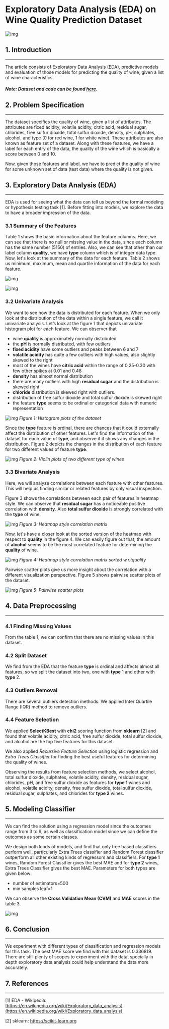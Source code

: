 # Exploratory Data Analysis (EDA) on Wine Quality Prediction Dataset


![img](https://pub-b4d7e64fdefe48ffbac008dbd2c3c167.r2.dev/eda-wine-dataset/banner.jpg)

## 1. Introduction

---

The article consists of Exploratory Data Analysis (EDA), predictive models and evaluation of those models for predicting the quality of wine, given a list of wine characteristics.

##### Note: Dataset and code can be found [here](https://github.com/sayef/eda-on-wine-quality-dataset).

## 2. Problem Specification

---

The dataset specifies the quality of wine, given a list of attributes. The attributes are fixed acidity, volatile acidity, citric acid, residual sugar, chlorides, free sulfur dioxide, total sulfur dioxide, density, pH, sulphates, alcohol, and type (0 for red wine, 1 for white wine). These attributes are also known as feature set of a dataset. Along with these features, we have a label for each entry of the data, the quality of the wine which is basically a score between 0 and 10.

Now, given those features and label, we have to predict the quality of wine for some unknown set of data (test data) where the quality is not given.

## 3. Exploratory Data Analysis (EDA)

---

EDA is used for seeing what the data can tell us beyond the formal modeling or hypothesis testing task [1]. Before fitting into models, we explore the data to have a broader impression of the data.

### 3.1 Summary of the Features

Table 1 shows the basic information about the feature columns. Here, we can see that there is no null or missing value in the data, since each column has the same number (5150) of entries. Also, we can see that other than our label column **quality**, we have **type** column which is of integer data type. Now, let's look at the summary of the data for each feature. Table 2 shows us minimum, maximum, mean and quartile information of the data for each feature.

![img](https://pub-b4d7e64fdefe48ffbac008dbd2c3c167.r2.dev/eda-wine-dataset/1590263854649.png)

![img](https://pub-b4d7e64fdefe48ffbac008dbd2c3c167.r2.dev/eda-wine-dataset/1590264098371.png)

### 3.2 Univariate Analysis

We want to see how the data is distributed for each feature. When we only look at the distribution of the data within a single feature, we call it univariate analysis. Let’s look at the figure 1 that depicts univariate histogram plot for each feature. We can observer that

- wine **quality** is approximately normally distributed
- the **pH** is normally distributed, with few outliers
- **fixed acidity** have some outliers and peaks between 6 and 7
- **volatile acidity** has quite a few outliers with high values, also slightly skewed to the right
- most of the wines have **citric acid** within the range of 0.25-0.30 with few other spikes at 0.01 and 0.48
- **density** has almost normal distribution
- there are many outliers with high **residual sugar** and the distribution is skewed right
- **chloride** distribution is skewed right with outliers.
- distribution of free sulfur dioxide and total sulfur dioxide is skewed right
- the feature **type** seems to be ordinal or categorical data with numeric representation

![img](https://pub-b4d7e64fdefe48ffbac008dbd2c3c167.r2.dev/eda-wine-dataset/Univariate-Histogram.png)
_Figure 1: Histogram plots of the dataset_

Since the **type** feature is ordinal, there are chances that it could externally affect the distribution of other features. Let's find the information of the dataset for each value of **type**, and observe if it shows any changes in the distribution. Figure 2 depicts the changes in the distribution of each feature for two different values of feature **type**.

![img](https://pub-b4d7e64fdefe48ffbac008dbd2c3c167.r2.dev/eda-wine-dataset/Violonplot.png)
_Figure 2: Violin plots of two different type of wines_

### 3.3 Bivariate Analysis

Here, we will analyze correlations between each feature with other features. This will help us finding similar or related features by only visual inspection.

Figure 3 shows the correlations between each pair of features in heatmap style. We can observe that **residual sugar** has a noticeable positive correlation with **density**. Also **total sulfur dioxide** is strongly correlated with the **type** of wine.

![img](https://pub-b4d7e64fdefe48ffbac008dbd2c3c167.r2.dev/eda-wine-dataset/correlation.png)
_Figure 3: Heatmap style correlation matrix_

Now, let's have a closer look at the sorted version of the heatmap with respect to **quality** in the figure 4. We can easily figure out that, the amount of **alcohol** seems to be the most correlated feature for determining the **quality** of wine.

![img](https://pub-b4d7e64fdefe48ffbac008dbd2c3c167.r2.dev/eda-wine-dataset/correlation-sorted.png)
_Figure 4: Heatmap style correlation matrix sorted w.r.tquality_

Pairwise scatter plots give us more insight about the correlation with a different visualization perspective. Figure 5 shows pairwise scatter plots of the dataset.

![img](https://pub-b4d7e64fdefe48ffbac008dbd2c3c167.r2.dev/eda-wine-dataset/scatterplot.png)
_Figure 5: Pairwise scatter plots_

## 4. Data Preprocessing

---

### 4.1 Finding Missing Values

From the table 1, we can confirm that there are no missing values in this dataset.

### 4.2 Split Dataset

We find from the EDA that the feature **type** is ordinal and affects almost all features, so we split the dataset into two, one with **type** 1 and other with **type** 2.

### 4.3 Outliers Removal

There are several outliers detection methods. We applied Inter Quartile Range (IQR) method to remove outliers.

### 4.4 Feature Selection

We applied **SelectKBest** with **chi2** scoring function from **sklearn** [2] and found that volatile acidity, citric acid, free sulfur dioxide, total sulfur dioxide, and alcohol are the top five features for this dataset.

We also applied _Recursive Feature Selection_ using logistic regression and _Extra Trees Classifier_ for finding the best useful features for determining the quality of wines.

Observing the results from feature selection methods, we select alcohol, total sulfur dioxide, sulphates, volatile acidity, density, residual sugar, chlorides, pH, and free sulfur dioxide as features for **type 1** wines and alcohol, volatile acidity, density, free sulfur dioxide, total sulfur dioxide, residual sugar, sulphates, and chlorides for **type 2** wines.

## 5. Modeling Classifier

---

We can find the solution using a regression model since the outcomes range from 3 to 9, as well as classification model since we can define the outcomes as some certain classes.

We design both kinds of models, and find that only tree based classifiers perform well, particularly Extra Trees classifier and Random Forest classifier outperform all other existing kinds of regressors and classifiers. For **type 1** wines, Random Forest Classifier gives the best MAE and for **type 2** wines, Extra Trees Classifier gives the best MAE. Parameters for both types are given below:

- number of estimators=500
- min samples leaf=1

We can observe the **Cross Validation Mean (CVM)** and **MAE** scores in the table 3.

![img](https://sayef.tech/uploads/eda-wine-dataset/1590267716559.png)

## 6. Conclusion

---

We experiment with different types of classification and regression models for this task. The best MAE score we find with this dataset is 0.336819. There are still plenty of scopes to experiment with the data, specially in depth exploratory data analysis could help understand the data more accurately.

## 7. References

---

[1] EDA - Wikipedia: [https://en.wikipedia.org/wiki/Exploratory_data_analysis](https://en.wikipedia.org/wiki/Exploratory_data_analysis)

[2] sklearn: https://scikit-learn.org

